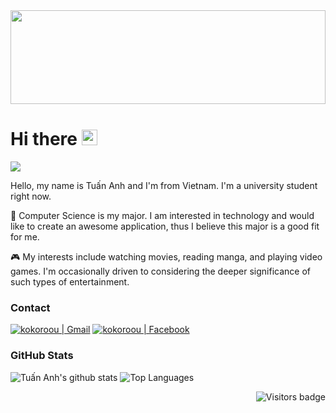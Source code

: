 <div>
  <img src="profile.svg" width="100%" height="150px">
</div>

# Hi there <img src="https://media.giphy.com/media/hvRJCLFzcasrR4ia7z/giphy.gif" width="25px">

![](https://www.codewars.com/users/Kokoroou/badges/micro)

Hello, my name is Tuấn Anh and I'm from Vietnam. I'm a university student right now.


:book: Computer Science is my major. I am interested in technology and would like to create an awesome application, thus I believe this major is a good fit for me.


:video_game: My interests include watching movies, reading manga, and playing video games. 
I'm occasionally driven to considering the deeper significance of such types of entertainment.

### Contact

[<img alt="kokoroou | Gmail"  src="https://img.shields.io/badge/-Gmail-b23121?logo=gmail&logoColor=white" />][gmail]
[<img alt="kokoroou | Facebook"  src="https://img.shields.io/badge/-Facebook-3b5998?logo=facebook&logoColor=white" />][facebook]

### GitHub Stats

![Tuấn Anh's github stats](https://github-readme-stats.vercel.app/api?username=kokoroou&show_icons=true&theme=great-gatsby)
![Top Languages](https://github-readme-stats.vercel.app/api/top-langs/?username=kokoroou&theme=great-gatsby&layout=compact)
	
<a href="https://badges.pufler.dev">
    <img align="right" src="https://badges.pufler.dev/visits/kokoroou/kokoroou?color=green" alt="Visitors badge" />
 </a>


[gmail]: mailto:truongtuananhsamson@gmail.com
[facebook]: https://www.facebook.com/takf1619
